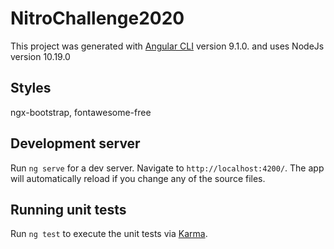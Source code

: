 # NitroChallenge2020

This project was generated with [Angular CLI](https://github.com/angular/angular-cli) version 9.1.0. and uses NodeJs version 10.19.0

## Styles
  ngx-bootstrap,
  fontawesome-free

## Development server

Run `ng serve` for a dev server. Navigate to `http://localhost:4200/`. The app will automatically reload if you change any of the source files.

## Running unit tests

Run `ng test` to execute the unit tests via [Karma](https://karma-runner.github.io).

